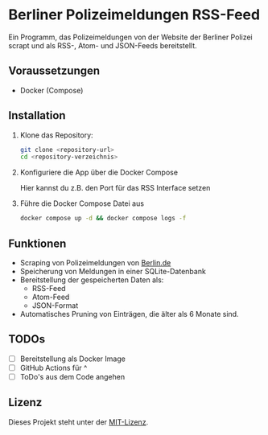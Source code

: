 # Berliner Polizeimeldungen RSS-Feed

Ein Programm, das Polizeimeldungen von der Website der Berliner Polizei scrapt und als RSS-, Atom- und JSON-Feeds bereitstellt.

## Voraussetzungen

- Docker (Compose)

## Installation

1. Klone das Repository:
   ```bash
   git clone <repository-url>
   cd <repository-verzeichnis>
   ```

2. Konfiguriere die App über die Docker Compose

    Hier kannst du z.B. den Port für das RSS Interface setzen

3. Führe die Docker Compose Datei aus

    ```bash
   docker compose up -d && docker compose logs -f
    ```

## Funktionen

- Scraping von Polizeimeldungen von [Berlin.de](https://www.berlin.de/polizei/polizeimeldungen/)
- Speicherung von Meldungen in einer SQLite-Datenbank
- Bereitstellung der gespeicherten Daten als:
    - RSS-Feed
    - Atom-Feed
    - JSON-Format
- Automatisches Pruning von Einträgen, die älter als 6 Monate sind.

## TODOs

- [ ] Bereitstellung als Docker Image
- [ ] GitHub Actions für ^
- [ ] ToDo's aus dem Code angehen

## Lizenz

Dieses Projekt steht unter der [MIT-Lizenz](LICENSE).